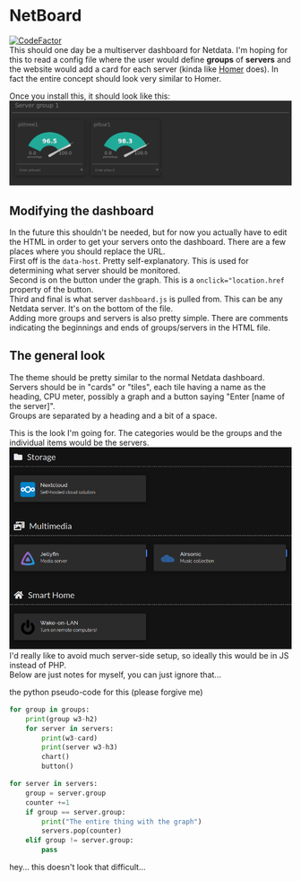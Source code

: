 # NetBoard
[![CodeFactor](https://www.codefactor.io/repository/github/satcom886/netboard/badge)](https://www.codefactor.io/repository/github/satcom886/netboard)  
This should one day be a multiserver dashboard for Netdata. I'm hoping for this to read a config file where the user would define **groups** of **servers** and the website would add a card for each server (kinda like [Homer](https://github.com/bastienwirtz/homer) does). In fact the entire concept should look very similar to Homer.  

Once you install this, it should look like this:  
![Screenshot](screenshot.png)

## Modifying the dashboard
In the future this shouldn't be needed, but for now you actually have to edit the HTML in order to get your servers onto the dashboard. There are a few places where you should replace the URL.  
First off is the `data-host`. Pretty self-explanatory. This is used for determining what server should be monitored.  
Second is on the button under the graph. This is a `onclick="location.href` property of the button.  
Third and final is what server `dashboard.js` is pulled from. This can be any Netdata server. It's on the bottom of the file.  
Adding more groups and servers is also pretty simple. There are comments indicating the beginnings and ends of groups/servers in the HTML file.

## The general look
The theme should be pretty similar to the normal Netdata dashboard.  
Servers should be in "cards" or "tiles", each tile having a name as the heading, CPU meter, possibly a graph and a button saying "Enter [name of the server]".  
Groups are separated by a heading and a bit of a space.  

This is the look I'm going for. The categories would be the groups and the individual items would be the servers.  
![Homer (inspiration)](inspiration.png)  
I'd really like to avoid much server-side setup, so ideally this would be in JS instead of PHP.  
Below are just notes for myself, you can just ignore that...  

the python pseudo-code for this (please forgive me)
```python
for group in groups:
    print(group w3-h2)
    for server in servers:
        print(w3-card)
        print(server w3-h3)
        chart()
        button()
```

```python
for server in servers:
    group = server.group
    counter +=1
    if group == server.group:
        print("The entire thing with the graph")
        servers.pop(counter)
    elif group != server.group:
        pass
```
hey... this doesn't look that difficult...